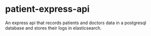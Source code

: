 # patient-express-api
An express api that records patients and doctors data in a postgresql database and stores their logs in elasticsearch.
